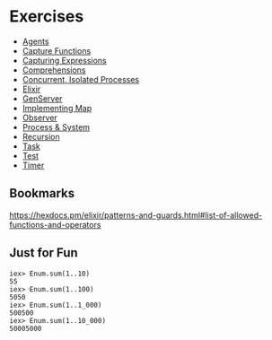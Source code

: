 # Exercises

- [Agents](./agents.md)
- [Capture Functions](./capture_functions.md)
- [Capturing Expressions](./capturing_expressions.md)
- [Comprehensions](./comprehensions.md)
- [Concurrent, Isolated Processes](./concurrent_isolated_processes.md)
- [Elixir](./elixir.md)
- [GenServer](./gen_server.md)
- [Implementing Map](./implement_map.md)
- [Observer](./observer.md)
- [Process & System](process_and_system.md)
- [Recursion](./recursion.md)
- [Task](./task.md)
- [Test](./test.md)
- [Timer](./timer.md)

## Bookmarks

https://hexdocs.pm/elixir/patterns-and-guards.html#list-of-allowed-functions-and-operators

## Just for Fun

```console
iex> Enum.sum(1..10)    
55
iex> Enum.sum(1..100)   
5050
iex> Enum.sum(1..1_000)
500500
iex> Enum.sum(1..10_000)
50005000
```
